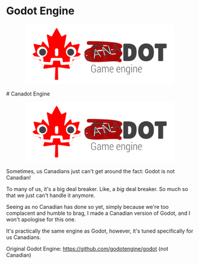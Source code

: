 # Godot Engine

<p align="center">
  <a>
    <img src="logo_outlined.svg" width="400" alt="Godot Engine logo">
  </a>
</p>
# Canadot Engine

<p align="center">
  <a>
    <img src="logo_outlined.svg" width="400" alt="Canadot Engine logo">
  </a>
</p>

Sometimes, us Canadians just can't get around the fact: Godot is not Canadian!

To many of us, it's a big deal breaker. Like, a *big* deal breaker.
So much so that we just can't handle it anymore.

Seeing as no Canadian has done so yet, simply because we're too complacent and humble to brag, I made a Canadian version of Godot, and I won't apologise for this one.

It's practically the same engine as Godot, however, it's tuned specifically for us Canadians.

Original Godot Engine: https://github.com/godotengine/godot (not Canadian)
